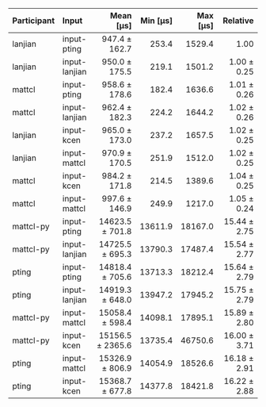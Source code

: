 | Participant | Input | Mean [µs] | Min [µs] | Max [µs] | Relative |
|:---|:---|---:|---:|---:|---:|
| lanjian | input-pting | 947.4 ± 162.7 | 253.4 | 1529.4 | 1.00 |
| lanjian | input-lanjian | 950.0 ± 175.5 | 219.1 | 1501.2 | 1.00 ± 0.25 |
| mattcl | input-pting | 958.6 ± 178.6 | 182.4 | 1636.6 | 1.01 ± 0.26 |
| mattcl | input-lanjian | 962.4 ± 182.3 | 224.2 | 1644.2 | 1.02 ± 0.26 |
| lanjian | input-kcen | 965.0 ± 173.0 | 237.2 | 1657.5 | 1.02 ± 0.25 |
| lanjian | input-mattcl | 970.9 ± 170.5 | 251.9 | 1512.0 | 1.02 ± 0.25 |
| mattcl | input-kcen | 984.2 ± 171.8 | 214.5 | 1389.6 | 1.04 ± 0.25 |
| mattcl | input-mattcl | 997.6 ± 146.9 | 249.9 | 1217.0 | 1.05 ± 0.24 |
| mattcl-py | input-pting | 14623.5 ± 701.8 | 13611.9 | 18167.0 | 15.44 ± 2.75 |
| mattcl-py | input-lanjian | 14725.5 ± 695.3 | 13790.3 | 17487.4 | 15.54 ± 2.77 |
| pting | input-pting | 14818.4 ± 705.6 | 13713.3 | 18212.4 | 15.64 ± 2.79 |
| pting | input-lanjian | 14919.3 ± 648.0 | 13947.2 | 17945.2 | 15.75 ± 2.79 |
| mattcl-py | input-mattcl | 15058.4 ± 598.4 | 14098.1 | 17895.1 | 15.89 ± 2.80 |
| mattcl-py | input-kcen | 15156.5 ± 2365.6 | 13735.4 | 46750.6 | 16.00 ± 3.71 |
| pting | input-mattcl | 15326.9 ± 806.9 | 14054.9 | 18526.6 | 16.18 ± 2.91 |
| pting | input-kcen | 15368.7 ± 677.8 | 14377.8 | 18421.8 | 16.22 ± 2.88 |
